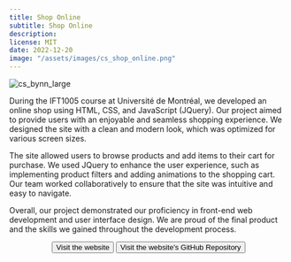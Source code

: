 ```yaml
---
title: Shop Online
subtitle: Shop Online
description:
license: MIT
date: 2022-12-20
image: "/assets/images/cs_shop_online.png"
---
```


![cs_bynn_large]({{site.baseurl}}/assets/images/cs_shop_online.png)

During the IFT1005 course at Université de Montréal, we developed an online shop using HTML, CSS, and JavaScript (JQuery). Our project aimed to provide users with an enjoyable and seamless shopping experience. We designed the site with a clean and modern look, which was optimized for various screen sizes.

The site allowed users to browse products and add items to their cart for purchase. We used JQuery to enhance the user experience, such as implementing product filters and adding animations to the shopping cart. Our team worked collaboratively to ensure that the site was intuitive and easy to navigate.

Overall, our project demonstrated our proficiency in front-end web development and user interface design. We are proud of the final product and the skills we gained throughout the development process.

<div style="text-align:center">
	<button class="button button--small" onclick="window.open('{{site.baseurl}}/ift1005-shop-online','_blank')" type="button">Visit the website</button>
	<button class="button button--small" onclick="window.open('https://github.com/etiennecollin/ift1005-shop-online','_blank')" type="button">Visit the website's GitHub Repository</button>
</div>
